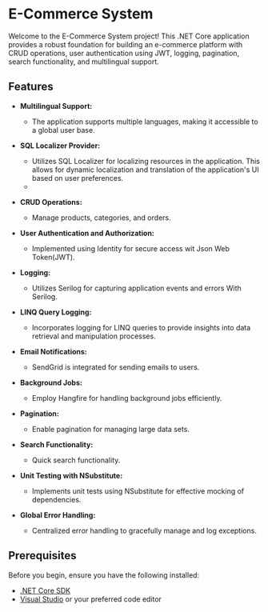# E-Commerce System

Welcome to the E-Commerce System project! This .NET Core application provides a robust foundation for building an e-commerce platform with CRUD operations, user authentication using JWT, logging, pagination, search functionality, and multilingual support.

## Features

- **Multilingual Support:**
  - The application supports multiple languages, making it accessible to a global user base.

- **SQL Localizer Provider:**
  - Utilizes SQL Localizer for localizing resources in the application. This allows for dynamic localization and translation of the application's UI based on user preferences.
  - 
- **CRUD Operations:**
  - Manage products, categories, and orders.

- **User Authentication and Authorization:**
  - Implemented using Identity for secure access wit Json Web Token(JWT).

- **Logging:**
  - Utilizes Serilog for capturing application events and errors With Serilog.
    
- **LINQ Query Logging:**
  - Incorporates logging for LINQ queries to provide insights into data retrieval and manipulation processes.

- **Email Notifications:**
  - SendGrid is integrated for sending emails to users.
  
- **Background Jobs:**
  - Employ Hangfire for handling background jobs efficiently.

- **Pagination:**
  - Enable pagination for managing large data sets.

- **Search Functionality:**
  - Quick search functionality.

- **Unit Testing with NSubstitute:**
  - Implements unit tests using NSubstitute for effective mocking of dependencies.

- **Global Error Handling:**
  - Centralized error handling to gracefully manage and log exceptions.


## Prerequisites

Before you begin, ensure you have the following installed:

- [.NET Core SDK](https://dotnet.microsoft.com/download)
- [Visual Studio](https://visualstudio.microsoft.com/) or your preferred code editor


